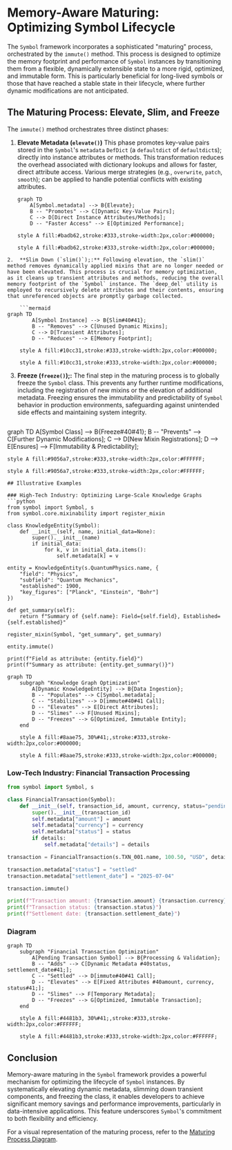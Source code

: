 # Memory-Aware Maturing: Optimizing Symbol Lifecycle

The `Symbol` framework incorporates a sophisticated "maturing" process, orchestrated by the `immute()` method. This process is designed to optimize the memory footprint and performance of `Symbol` instances by transitioning them from a flexible, dynamically extensible state to a more rigid, optimized, and immutable form. This is particularly beneficial for long-lived symbols or those that have reached a stable state in their lifecycle, where further dynamic modifications are not anticipated.

## The Maturing Process: Elevate, Slim, and Freeze

The `immute()` method orchestrates three distinct phases:

1.  **Elevate Metadata (`elevate()`)** This phase promotes key-value pairs stored in the `Symbol`'s `metadata` `DefDict` (a `defaultdict` of `defaultdict`s); directly into instance attributes or methods. This transformation reduces the overhead associated with dictionary lookups and allows for faster, direct attribute access. Various merge strategies (e.g., `overwrite`, `patch`, `smooth`); can be applied to handle potential conflicts with existing attributes.

    ```mermaid
    graph TD
        A[Symbol.metadata] --> B{Elevate};
        B -- "Promotes" --> C[Dynamic Key-Value Pairs];
        C --> D[Direct Instance Attributes/Methods];
        D -- "Faster Access" --> E[Optimized Performance];

    style A fill:#badb62,stroke:#333,stroke-width:2px,color:#000000;

    style A fill:#badb62,stroke:#333,stroke-width:2px,color:#000000;
```
2.  **Slim Down (`slim()`);:** Following elevation, the `slim()` method removes dynamically applied mixins that are no longer needed or have been elevated. This process is crucial for memory optimization, as it cleans up transient attributes and methods, reducing the overall memory footprint of the `Symbol` instance. The `deep_del` utility is employed to recursively delete attributes and their contents, ensuring that unreferenced objects are promptly garbage collected.

    ```mermaid
graph TD
        A[Symbol Instance] --> B{Slim#40#41};
        B -- "Removes" --> C[Unused Dynamic Mixins];
        C --> D[Transient Attributes];
        D -- "Reduces" --> E[Memory Footprint];

    style A fill:#10cc31,stroke:#333,stroke-width:2px,color:#000000;

    style A fill:#10cc31,stroke:#333,stroke-width:2px,color:#000000;
```
3.  **Freeze (`freeze()`);:** The final step in the maturing process is to globally freeze the `Symbol` class. This prevents any further runtime modifications, including the registration of new mixins or the elevation of additional metadata. Freezing ensures the immutability and predictability of `Symbol` behavior in production environments, safeguarding against unintended side effects and maintaining system integrity.

    ```mermaid
graph TD
        A[Symbol Class] --> B{Freeze#40#41};
        B -- "Prevents" --> C[Further Dynamic Modifications];
        C --> D[New Mixin Registrations];
        D --> E[Ensures] --> F[Immutability & Predictability];

    style A fill:#9056a7,stroke:#333,stroke-width:2px,color:#FFFFFF;

    style A fill:#9056a7,stroke:#333,stroke-width:2px,color:#FFFFFF;
```
## Illustrative Examples

### High-Tech Industry: Optimizing Large-Scale Knowledge Graphs
```python
from symbol import Symbol, s
from symbol.core.mixinability import register_mixin

class KnowledgeEntity(Symbol):
    def __init__(self, name, initial_data=None):
        super().__init__(name)
        if initial_data:
            for k, v in initial_data.items():
                self.metadata[k] = v

entity = KnowledgeEntity(s.QuantumPhysics.name, {
    "field": "Physics",
    "subfield": "Quantum Mechanics",
    "established": 1900,
    "key_figures": ["Planck", "Einstein", "Bohr"]
})

def get_summary(self):
    return f"Summary of {self.name}: Field={self.field}, Established={self.established}"

register_mixin(Symbol, "get_summary", get_summary)

entity.immute()

print(f"Field as attribute: {entity.field}")
print(f"Summary as attribute: {entity.get_summary()}")
```

```mermaid
graph TD
    subgraph "Knowledge Graph Optimization"
        A[Dynamic KnowledgeEntity] --> B{Data Ingestion};
        B -- "Populates" --> C[Symbol.metadata];
        C -- "Stabilizes" --> D[immute#40#41 Call];
        D -- "Elevates" --> E[Direct Attributes];
        D -- "Slimes" --> F[Unused Mixins];
        D -- "Freezes" --> G[Optimized, Immutable Entity];
    end

    style A fill:#8aae75, 30%#41;,stroke:#333,stroke-width:2px,color:#000000;

    style A fill:#8aae75,stroke:#333,stroke-width:2px,color:#000000;
```
### Low-Tech Industry: Financial Transaction Processing
```python
from symbol import Symbol, s

class FinancialTransaction(Symbol):
    def __init__(self, transaction_id, amount, currency, status="pending", details=None):
        super().__init__(transaction_id)
        self.metadata["amount"] = amount
        self.metadata["currency"] = currency
        self.metadata["status"] = status
        if details:
            self.metadata["details"] = details

transaction = FinancialTransaction(s.TXN_001.name, 100.50, "USD", details={"merchant": "Coffee Shop"})

transaction.metadata["status"] = "settled"
transaction.metadata["settlement_date"] = "2025-07-04"

transaction.immute()

print(f"Transaction amount: {transaction.amount} {transaction.currency}")
print(f"Transaction status: {transaction.status}")
print(f"Settlement date: {transaction.settlement_date}")
```

### Diagram
```mermaid
graph TD
    subgraph "Financial Transaction Optimization"
        A[Pending Transaction Symbol] --> B{Processing & Validation};
        B -- "Adds" --> C[Dynamic Metadata #40status, settlement_date#41;];
        C -- "Settled" --> D[immute#40#41 Call];
        D -- "Elevates" --> E[Fixed Attributes #40amount, currency, status#41;];
        D -- "Slimes" --> F[Temporary Metadata];
        D -- "Freezes" --> G[Optimized, Immutable Transaction];
    end

    style A fill:#4481b3, 30%#41;,stroke:#333,stroke-width:2px,color:#FFFFFF;

    style A fill:#4481b3,stroke:#333,stroke-width:2px,color:#FFFFFF;
```
## Conclusion

Memory-aware maturing in the `Symbol` framework provides a powerful mechanism for optimizing the lifecycle of `Symbol` instances. By systematically elevating dynamic metadata, slimming down transient components, and freezing the class, it enables developers to achieve significant memory savings and performance improvements, particularly in data-intensive applications. This feature underscores `Symbol`'s commitment to both flexibility and efficiency.

For a visual representation of the maturing process, refer to the [Maturing Process Diagram](maturing_process.mmd).
